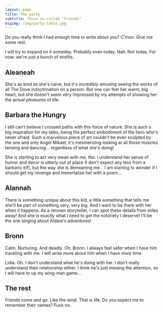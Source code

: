 ```yaml
---
layout: page
title: The party
subtitle: Those so-called "friends"
bigimg: /img/party-table.jpg
---
```


Do you really think I had enough time to write about you? C'mon. Give me some rest.

I will try to expand on it someday. Probably even today. Nah. Not today. For now: we're just a bunch of misfits. 

## Aleaneah

She's as kind as she's naive, but it's incredibly amusing seeing the works of all The Dove indoctrination on a person. But one can feel her warm, big heart; but she doesn't seem very impressed by my attempts of showing her the actual _pleasures_ of life. 

## Barbara the Hungry

I still can't believe I crossed paths with this force of nature. She is such a big inspiration for my tales, being the perfect embodiment of the hero who's never afraid. Such a marvelous piece of art couldn't be even sculpted by the one and only Angel Mikael; it's mesmerizing looking at all those muscles tensing and dancing... regardless of what she's doing!

She is starting to act very mean with me, tho. I understand her sense of humor and decor is utterly out of place (I don't expect any less from a barbaric elf), but the way she is demeaning me... I am starting to wonder if I should get my revenge and immortalize her with a poem...

## Alannah

There is something unique about this kid, a little something that tells me she'll be part of something very, very big. And I want to be there with her when it happens. As a renown storyteller, I can spot these details from miles away! And she is exactly what I need to get the notoriety I deserve! I'll be the one singing about Aldara's adventures! 

## Bronn

Calm. Nurturing. And deadly. Oh, Bronn. I always feel safer when I have him traveling with me. I will write more about him when I have more time.

Lidia. Oh. I don't understand what he's doing with her. I don't really understand their relationship either. I think he's just missing the attention, so I will have to up my wing-man game...

## The rest

Friends come and go. Like the wind. That is life. Do you expect me to remember their names? Fuck no. 
